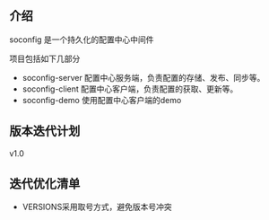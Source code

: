 ## 介绍
soconfig 是一个持久化的配置中心中间件

项目包括如下几部分
- soconfig-server 配置中心服务端，负责配置的存储、发布、同步等。
- soconfig-client 配置中心客户端，负责配置的获取、更新等。
- soconfig-demo 使用配置中心客户端的demo

## 版本迭代计划
v1.0

## 迭代优化清单
- VERSIONS采用取号方式，避免版本号冲突

